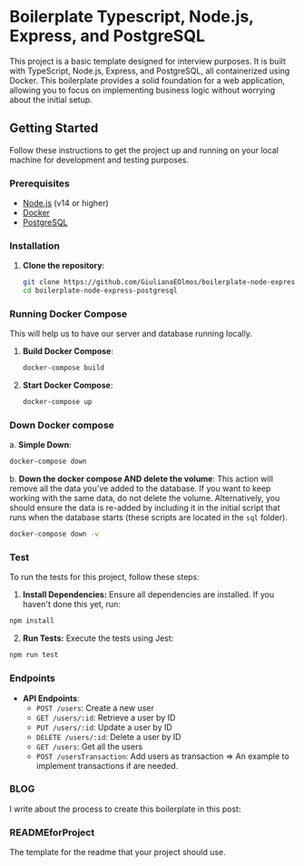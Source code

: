 # Boilerplate Typescript, Node.js, Express, and PostgreSQL

This project is a basic template designed for interview purposes. It is built with TypeScript, Node.js, Express, and PostgreSQL, all containerized using Docker. This boilerplate provides a solid foundation for a web application, allowing you to focus on implementing business logic without worrying about the initial setup.

## Getting Started

Follow these instructions to get the project up and running on your local machine for development and testing purposes.

### Prerequisites

- [Node.js](https://nodejs.org/) (v14 or higher)
- [Docker](https://www.docker.com/get-started)
- [PostgreSQL](https://www.postgresql.org/download/)

### Installation

1. **Clone the repository**:

   ```sh
   git clone https://github.com/GiulianaEOlmos/boilerplate-node-express-postgresql.git
   cd boilerplate-node-express-postgresql
   ```

### Running Docker Compose

This will help us to have our server and database running locally.

1. **Build Docker Compose**:

   ```sh
   docker-compose build
   ```

2. **Start Docker Compose**:

   ```sh
   docker-compose up
   ```

### Down Docker compose

a. **Simple Down**:

```sh
docker-compose down
```

b. **Down the docker compose AND delete the volume**:
This action will remove all the data you've added to the database. If you want to keep working with the same data, do not delete the volume. Alternatively, you should ensure the data is re-added by including it in the initial script that runs when the database starts (these scripts are located in the `sql` folder).

```sh
docker-compose down -v
```

### Test

To run the tests for this project, follow these steps:

1. **Install Dependencies:**
   Ensure all dependencies are installed. If you haven't done this yet, run:

```sh
npm install
```

2. **Run Tests:**
   Execute the tests using Jest:

```sh
npm run test
```

### Endpoints

- **API Endpoints**:
  - `POST /users`: Create a new user
  - `GET /users/:id`: Retrieve a user by ID
  - `PUT /users/:id`: Update a user by ID
  - `DELETE /users/:id`: Delete a user by ID
  - `GET /users`: Get all the users
  - `POST /usersTransaction`: Add users as transaction => An example to implement transactions if are needed.

### BLOG

I write about the process to create this boilerplate in this post:

### READMEforProject

The template for the readme that your project should use.

